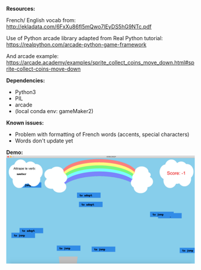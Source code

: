 **Resources:**

French/ English vocab from: http://ekladata.com/6FxXu86fl5mQwo7lEyDS5hG9NTc.pdf

Use of Python arcade library adapted from Real Python tutorial: https://realpython.com/arcade-python-game-framework

And arcade example: https://arcade.academy/examples/sprite_collect_coins_move_down.html#sprite-collect-coins-move-down

**Dependencies:**
- Python3
- PIL
- arcade
- (local conda env: gameMaker2)

**Known issues:**
- Problem with formatting of French words (accents, special characters)
- Words don't update yet

**Demo:**
![verbDrop demo](https://github.com/skw32/learningFrench/blob/master/3_verbDrop/Screenshot_verbDrop.png)

